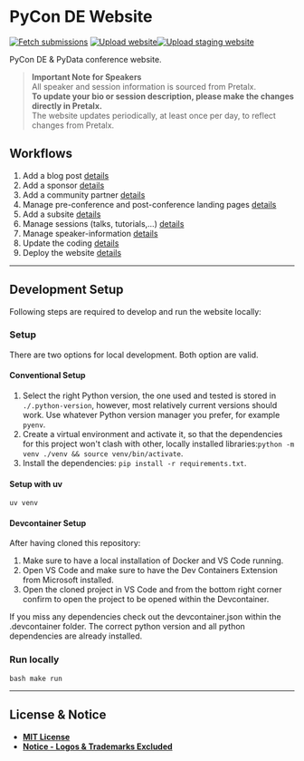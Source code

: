 # PyCon DE Website

[![Fetch submissions](https://github.com/PioneersHub/pyconde-website/actions/workflows/fetch_submissions.yml/badge.svg)](https://github.com/PioneersHub/pyconde-website/actions/workflows/fetch_submissions.yml) [![Upload website](https://github.com/PioneersHub/pyconde-website/actions/workflows/main.yml/badge.svg)](https://github.com/PioneersHub/pyconde-website/actions/workflows/main.yml)[![Upload staging website](https://github.com/PioneersHub/pyconde-website/actions/workflows/development.yml/badge.svg)](https://github.com/PioneersHub/pyconde-website/actions/workflows/development.yml)

PyCon DE &amp; PyData conference website.

> **Important Note for Speakers**  
> All speaker and session information is sourced from Pretalx.  
**To update your bio or session description, please make the changes directly in Pretalx.**  
> The website updates periodically, at least once per day, to reflect changes from Pretalx.

## Workflows

1. Add a blog post [details](./docs/blog_post.md)
2. Add a sponsor [details](./docs/sponsors_partners.md)
3. Add a community partner [details](./docs/sponsors_partners.md)
4. Manage pre-conference and post-conference landing pages [details](./docs/landing_pages.md)
5. Add a subsite [details](./docs/subsites.md)
6. Manage sessions (talks, tutorials,…) [details](./docs/pretalx.md)
7. Manage speaker-information [details](./docs/pretalx.md)
8. Update the coding [details](./docs/coding.md)
9. Deploy the website [details](./docs/deployment.md)

---

## Development Setup

Following steps are required to develop and run the website locally:

### Setup

There are two options for local development. Both option are valid.

#### Conventional Setup

1. Select the right Python version, the one used and tested is stored in `./.python-version`, however, most relatively current versions
   should work. Use whatever Python version manager you prefer, for example `pyenv`.
2. Create a virtual environment and activate it, so that the dependencies for this project won't clash with other, locally installed
   libraries:`python -m venv ./venv && source venv/bin/activate`.
3. Install the dependencies: `pip install -r requirements.txt`.

#### Setup with uv

```shell
uv venv
```

#### Devcontainer Setup

After having cloned this repository:

1. Make sure to have a local installation of Docker and VS Code running.
2. Open VS Code and make sure to have the Dev Containers Extension from Microsoft installed.
3. Open the cloned project in VS Code and from the bottom right corner confirm to open the project to be opened within the Devcontainer.

If you miss any dependencies check out the devcontainer.json within the .devcontainer folder. The correct python version and all python
dependencies are already installed.

### Run locally

``bash
make run
``

--- 

## License & Notice

- **[MIT License](LICENSE)**
- **[Notice - Logos & Trademarks Excluded](NOTICE.md)**
